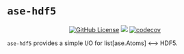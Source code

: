 # `ase-hdf5`

<div align="center">

[![GitHub License](https://img.shields.io/github/license/tcnicholas/ase-hdf5)](LICENSE.md)
[![](https://github.com/tcnicholas/ase-hdf5/actions/workflows/tests.yaml/badge.svg?branch=main)](https://github.com/tcnicholas/ase-hdf5/actions/workflows/tests.yaml)
[![codecov](https://codecov.io/gh/tcnicholas/ase-hdf5/graph/badge.svg?token=LX45880JL6)](https://codecov.io/gh/tcnicholas/ase-hdf5)
</div>

`ase-hdf5` provides a simple I/O for list[ase.Atoms] <—> HDF5.